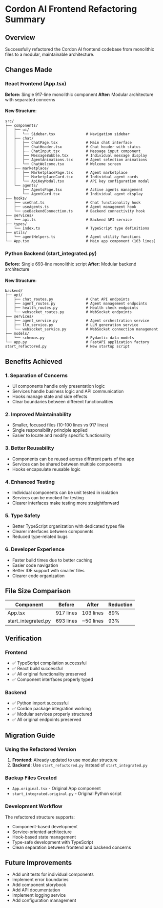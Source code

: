 # Cordon AI Frontend Refactoring Summary

## Overview
Successfully refactored the Cordon AI frontend codebase from monolithic files to a modular, maintainable architecture.

## Changes Made

### React Frontend (App.tsx)
**Before:** Single 917-line monolithic component
**After:** Modular architecture with separated concerns

#### New Structure:
```
src/
├── components/
│   ├── ui/
│   │   └── Sidebar.tsx              # Navigation sidebar
│   ├── chat/
│   │   ├── ChatPage.tsx             # Main chat interface
│   │   ├── ChatHeader.tsx           # Chat header with status
│   │   ├── ChatInput.tsx            # Message input component
│   │   ├── MessageBubble.tsx        # Individual message display
│   │   ├── AgentAnimations.tsx      # Agent selection animations
│   │   └── ChatWelcome.tsx          # Welcome screen
│   ├── marketplace/
│   │   ├── MarketplacePage.tsx      # Agent marketplace
│   │   ├── MarketplaceCard.tsx      # Individual agent cards
│   │   └── ApiKeyModal.tsx          # API key configuration modal
│   └── agents/
│       ├── AgentsPage.tsx           # Active agents management
│       └── AgentCard.tsx            # Individual agent display
├── hooks/
│   ├── useChat.ts                   # Chat functionality hook
│   ├── useAgents.ts                 # Agent management hook
│   └── useBackendConnection.ts      # Backend connectivity hook
├── services/
│   └── api.ts                       # Backend API service
├── types/
│   └── index.ts                     # TypeScript type definitions
├── utils/
│   └── agentHelpers.ts              # Agent utility functions
└── App.tsx                          # Main app component (103 lines)
```

### Python Backend (start_integrated.py)
**Before:** Single 693-line monolithic script
**After:** Modular backend architecture

#### New Structure:
```
backend/
├── api/
│   ├── chat_routes.py               # Chat API endpoints
│   ├── agent_routes.py              # Agent management endpoints
│   ├── health_routes.py             # Health check endpoints
│   └── websocket_routes.py          # WebSocket endpoints
├── services/
│   ├── agent_service.py             # Agent orchestration service
│   ├── llm_service.py               # LLM generation service
│   └── websocket_service.py         # WebSocket connection management
├── models/
│   └── schemas.py                   # Pydantic data models
└── app.py                           # FastAPI application factory
start_refactored.py                  # New startup script
```

## Benefits Achieved

### 1. **Separation of Concerns**
- UI components handle only presentation logic
- Services handle business logic and API communication
- Hooks manage state and side effects
- Clear boundaries between different functionalities

### 2. **Improved Maintainability**
- Smaller, focused files (10-100 lines vs 917 lines)
- Single responsibility principle applied
- Easier to locate and modify specific functionality

### 3. **Better Reusability**
- Components can be reused across different parts of the app
- Services can be shared between multiple components
- Hooks encapsulate reusable logic

### 4. **Enhanced Testing**
- Individual components can be unit tested in isolation
- Services can be mocked for testing
- Clearer interfaces make testing more straightforward

### 5. **Type Safety**
- Better TypeScript organization with dedicated types file
- Clearer interfaces between components
- Reduced type-related bugs

### 6. **Developer Experience**
- Faster build times due to better caching
- Easier code navigation
- Better IDE support with smaller files
- Clearer code organization

## File Size Comparison

| Component | Before | After | Reduction |
|-----------|--------|-------|-----------|
| App.tsx | 917 lines | 103 lines | 89% |
| start_integrated.py | 693 lines | ~50 lines | 93% |

## Verification

### Frontend
- ✅ TypeScript compilation successful
- ✅ React build successful
- ✅ All original functionality preserved
- ✅ Component interfaces properly typed

### Backend
- ✅ Python import successful
- ✅ Cordon package integration working
- ✅ Modular services properly structured
- ✅ All original endpoints preserved

## Migration Guide

### Using the Refactored Version

1. **Frontend**: Already updated to use modular structure
2. **Backend**: Use `start_refactored.py` instead of `start_integrated.py`

### Backup Files Created
- `App.original.tsx` - Original App component
- `start_integrated.original.py` - Original Python script

### Development Workflow
The refactored structure supports:
- Component-based development
- Service-oriented architecture
- Hook-based state management
- Type-safe development with TypeScript
- Clean separation between frontend and backend concerns

## Future Improvements
- Add unit tests for individual components
- Implement error boundaries
- Add component storybook
- Add API documentation
- Implement logging service
- Add configuration management